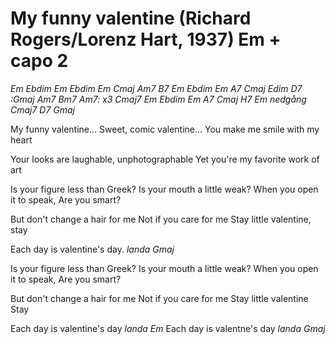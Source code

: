 # My funny valentine (Richard Rogers/Lorenz Hart, 1937)  Em + capo 2

*Em Ebdim Em Ebdim Em Cmaj Am7 B7
Em Ebdim Em A7 Cmaj Edim D7
:Gmaj Am7 Bm7 Am7: x3  Cmaj7
Em Ebdim Em A7 Cmaj H7 Em nedgång
Cmaj7 D7 Gmaj*

My funny valentine...
Sweet, comic valentine...
You make me smile 
with my heart

Your looks are laughable, 
unphotographable
Yet you're my 
favorite work of art

Is your figure less than Greek?
Is your mouth a little weak?
When you open it to speak,
Are you smart?

But don't change a hair for me
Not if you care for me
Stay little valentine, 
stay

Each day is valentine's day.
*landa Gmaj*

Is your figure less than Greek?
Is your mouth a little weak?
When you open it to speak,
Are you smart?

But don't change a hair for me
Not if you care for me
Stay little valentine
Stay 

Each day is valentine's day
*landa Em*
Each day is valentne's day
*landa Gmaj*